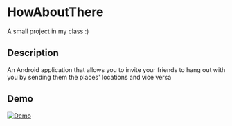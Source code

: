 # HowAboutThere
A small project in my class :)

## Description
An Android application that allows you to invite your friends to hang out with you by sending them the places' locations and vice versa

## Demo
[![Demo](Video_2017-05-09_181619.gif)](https://www.youtube.com/watch?v=KdGtX6f_TXg)
